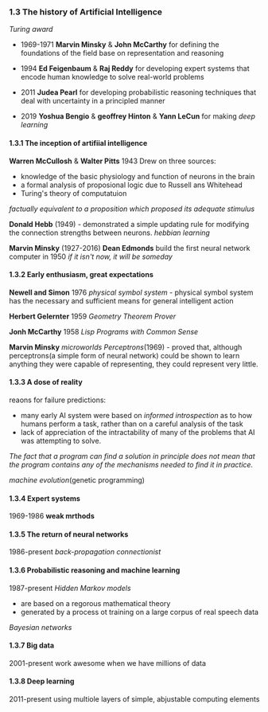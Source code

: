 ### 1.3 The history of Artificial Intelligence

_Turing award_
- 1969-1971 **Marvin Minsky** & **John McCarthy** for defining the foundations of the field base on representation and reasoning

- 1994 **Ed Feigenbaum** & **Raj Reddy** for developing expert systems that encode human knowledge to solve real-world problems

- 2011 **Judea Pearl** for developing probabilistic reasoning techniques that deal with uncertainty in a principled manner

- 2019 **Yoshua Bengio** & **geoffrey Hinton** & **Yann LeCun** for making _deep learning_

#### 1.3.1 The inception of artifiial intelligence

**Warren McCullosh** & **Walter Pitts** 1943
Drew on three sources:
- knowledge of the basic physiology and function of neurons in the brain
- a formal analysis of proposional logic due to Russell ans Whitehead
- Turing's theory of computatuion

_factually equivalent to a proposition which proposed its adequate stimulus_

**Donald Hebb** (1949) - demonstrated a simple updating rule for modifying the connection strengths between neurons.
_hebbian learning_

**Marvin Minsky** (1927-2016)
**Dean Edmonds**
build the first neural network computer in 1950
_if it isn't now, it will be someday_


#### 1.3.2 Early enthusiasm, great expectations
**Newell and Simon**
1976 _physical symbol system_ - physical symbol system has the necessary and sufficient means for general intelligent action

**Herbert Gelernter** 1959
_Geometry Theorem Prover_ 

**Jonh McCarthy**
1958  _Lisp_
_Programs with Common Sense_

**Marvin Minsky**
_microworlds_
_Perceptrons_(1969) - proved that, although perceptrons(a simple form of neural network) could be shown to learn anything they were capable of representing, they could represent very little.


#### 1.3.3 A dose of reality
reaons for failure predictions:
- many early AI system were based on _informed introspection_ as to how humans perform a task, rather than on a careful analysis of the task
- lack of appreciation of the intractability of many of the problems that AI was attempting to solve.

_The fact that a program can find a solution in principle does not mean that the program contains any of the mechanisms needed to find it in practice._

_machine evolution_(genetic programming)


#### 1.3.4 Expert systems
1969-1986
**weak mrthods**


#### 1.3.5 The return of neural networks
1986-present
_back-propagation_
_connectionist_


#### 1.3.6 Probabilistic reasoning and machine learning
1987-present
_Hidden Markov models_
- are based on a regorous mathematical theory
- generated by a process ot training on a large corpus of real speech data

_Bayesian networks_


#### 1.3.7 Big data
2001-present
work awesome when we have millions of data

#### 1.3.8 Deep learning
2011-present
using multiole layers of simple, abjustable computing elements
